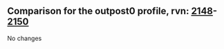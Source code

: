## Comparison for the outpost0 profile, rvn: [2148](https://github.com/PRO100KatYT/FortniteProfileRevisions/tree/main/profiles/outpost0/2148%20outpost0.json)-[2150](https://github.com/PRO100KatYT/FortniteProfileRevisions/tree/main/profiles/outpost0/2150%20outpost0.json)

No changes
